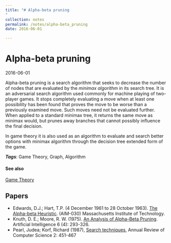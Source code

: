 ```yaml
---
title: "# Alpha-beta pruning
"
collection: notes
permalink: /notes/alpha-beta_pruning
date: 2016-06-01

---
```


# Alpha-beta pruning

2016-06-01

Alpha-beta pruning is a search algorithm that seeks to decrease the number of nodes that are evaluated by the *minimax algorithm* in its search tree. It is an adversarial search algorithm used commonly for machine playing of two-player games. It stops completely evaluating a move when at least one possibility has been found that proves the move to be worse than a previously examined move. Such moves need not be evaluated further. When applied to a standard minimax tree, it returns the same move as minimax would, but prunes away branches that cannot possibly influence the final decision.

In game theory it is also used as an algorithm to evaluate and search better options with minimax algorithm through the decision tree extended form of the game.

***Tags***: Game Theory, Graph, Algorithm

#### See also
[Game Theory](/notes/game_theory)


## Papers
* Edwards, D.J.; Hart, T.P. (4 December 1961 to 28 October 1963). [The Alpha-beta Heuristic](http://dspace.mit.edu/bitstream/handle/1721.1/6098/AIM-030.pdf?sequence=2). (AIM-030) Massachusetts Institute of Technology.
* Knuth, D. E.; Moore, R. W. (1975). [An Analysis of Alpha–Beta Pruning](http://www.ime.usp.br/~rbrito/docs/1-s2.0-0004370275900193-main.pdf). Artificial Intelligence 6 (4): 293-326.
* Pearl, Judea; Korf, Richard (1987), [Search techniques](http://www.annualreviews.org/doi/pdf/10.1146/annurev.cs.02.060187.002315), Annual Review of Computer Science 2: 451-467



